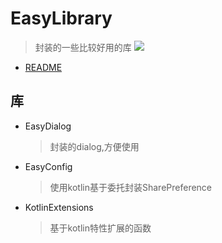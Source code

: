# EasyLibrary
>封装的一些比较好用的库
[![](https://jitpack.io/v/mamenglong/EasyLibrary.svg)](https://jitpack.io/#mamenglong/EasyLibrary)

- [README](README.md)

## 库
* EasyDialog
    > 封装的dialog,方便使用
* EasyConfig
    > 使用kotlin基于委托封装SharePreference
* KotlinExtensions
    > 基于kotlin特性扩展的函数
